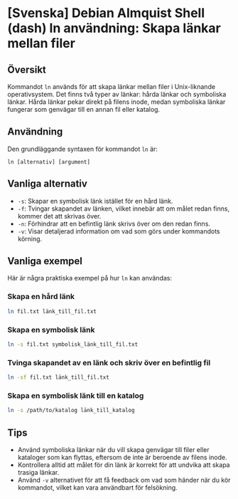 # [Svenska] Debian Almquist Shell (dash) ln användning: Skapa länkar mellan filer

## Översikt
Kommandot `ln` används för att skapa länkar mellan filer i Unix-liknande operativsystem. Det finns två typer av länkar: hårda länkar och symboliska länkar. Hårda länkar pekar direkt på filens inode, medan symboliska länkar fungerar som genvägar till en annan fil eller katalog.

## Användning
Den grundläggande syntaxen för kommandot `ln` är:

```
ln [alternativ] [argument]
```

## Vanliga alternativ
- `-s`: Skapar en symbolisk länk istället för en hård länk.
- `-f`: Tvingar skapandet av länken, vilket innebär att om målet redan finns, kommer det att skrivas över.
- `-n`: Förhindrar att en befintlig länk skrivs över om den redan finns.
- `-v`: Visar detaljerad information om vad som görs under kommandots körning.

## Vanliga exempel
Här är några praktiska exempel på hur `ln` kan användas:

### Skapa en hård länk
```bash
ln fil.txt länk_till_fil.txt
```

### Skapa en symbolisk länk
```bash
ln -s fil.txt symbolisk_länk_till_fil.txt
```

### Tvinga skapandet av en länk och skriv över en befintlig fil
```bash
ln -sf fil.txt länk_till_fil.txt
```

### Skapa en symbolisk länk till en katalog
```bash
ln -s /path/to/katalog länk_till_katalog
```

## Tips
- Använd symboliska länkar när du vill skapa genvägar till filer eller kataloger som kan flyttas, eftersom de inte är beroende av filens inode.
- Kontrollera alltid att målet för din länk är korrekt för att undvika att skapa trasiga länkar.
- Använd `-v` alternativet för att få feedback om vad som händer när du kör kommandot, vilket kan vara användbart för felsökning.